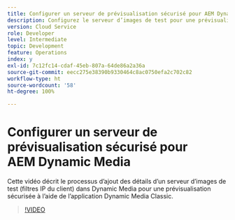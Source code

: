 ```yaml
---
title: Configurer un serveur de prévisualisation sécurisé pour AEM Dynamic Media
description: Configurez le serveur d’images de test pour une prévisualisation sécurisée à l’aide de l’application AEM Dynamic Media Classic.
version: Cloud Service
role: Developer
level: Intermediate
topic: Development
feature: Operations
index: y
exl-id: 7c12fc14-cdaf-45eb-807a-64de86a2a36a
source-git-commit: eecc275e38390b9330464c8ac0750efa2c702c82
workflow-type: ht
source-wordcount: '58'
ht-degree: 100%

---
```


# Configurer un serveur de prévisualisation sécurisé pour AEM Dynamic Media

Cette vidéo décrit le processus d’ajout des détails d’un serveur d’images de test (filtres IP du client) dans Dynamic Media pour une prévisualisation sécurisée à l’aide de l’application Dynamic Media Classic.

>[!VIDEO](https://video.tv.adobe.com/v/335462?quality=12&learn=on)
